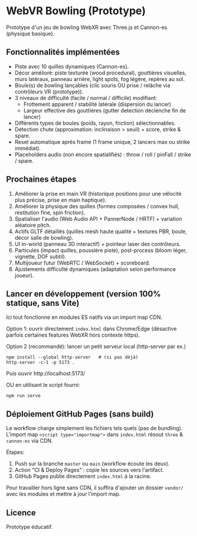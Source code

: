# WebVR Bowling (Prototype)

Prototype d'un jeu de bowling WebXR avec Three.js et Cannon-es (physique basique).

## Fonctionnalités implémentées
- Piste avec 10 quilles dynamiques (Cannon-es).
- Décor amélioré: piste texturée (wood procedural), gouttières visuelles, murs latéraux, panneau arrière, light spots, fog légère, repères au sol.
- Boule(s) de bowling lançables (clic souris OU prise / relâche via contrôleurs VR (prototype)).
- 3 niveaux de difficulté (facile / normal / difficile) modifiant:
  - Frottement apparent / stabilité latérale (dispersion du lancer)
  - Largeur effective des gouttières (gutter detection déclenche fin de lancer)
- Différents types de boules (poids, rayon, friction) sélectionnables.
- Détection chute (approximation: inclinaison > seuil) + score, strike & spare.
- Reset automatique après frame (1 frame unique, 2 lancers max ou strike immédiat).
- Placeholders audio (non encore spatialifiés) : throw / roll / pinFall / strike / spare.

## Prochaines étapes
1. Améliorer la prise en main VR (historique positions pour une vélocité plus précise, prise en main haptique).
2. Améliorer la physique des quilles (formes composées / convex hull, restitution fine, spin friction).
3. Spatialiser l'audio (Web Audio API + PannerNode / HRTF) + variation aléatoire pitch.
4. Actifs GLTF détaillés (quilles mesh haute qualité + textures PBR, boule, décor salle de bowling).
5. UI in-world (panneau 3D interactif) + pointeur laser des contrôleurs.
6. Particules (impact quilles, poussière piste), post-process (bloom léger, vignette, DOF subtil).
7. Multijoueur futur (WebRTC / WebSocket) + scoreboard.
8. Ajustements difficulté dynamiques (adaptation selon performance joueur).

## Lancer en développement (version 100% statique, sans Vite)
Ici tout fonctionne en modules ES natifs via un import map CDN.

Option 1: ouvrir directement `index.html` dans Chrome/Edge (désactive parfois certaines features WebXR hors contexte https).

Option 2 (recommandé): lancer un petit serveur local (http-server par ex.)
```
npm install --global http-server   # (si pas déjà)
http-server -c-1 -p 5173 .
```
Puis ouvrir http://localhost:5173/

OU en utilisant le script fourni:
```
npm run serve
```

## Déploiement GitHub Pages (sans build)
Le workflow charge simplement les fichiers tels quels (pas de bundling). L'import map `<script type="importmap">` dans `index.html` résout `three` & `cannon-es` via CDN.

Étapes:
1. Push sur la branche `master` ou `main` (workflow écoute les deux).
2. Action "CI & Deploy Pages" : copie les sources vers l'artifact.
3. GitHub Pages publie directement `index.html` à la racine.

Pour travailler hors ligne sans CDN, il suffira d'ajouter un dossier `vendor/` avec les modules et mettre à jour l'import map.


## Licence
Prototype éducatif.
